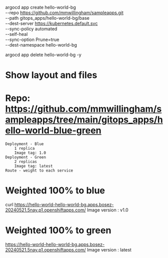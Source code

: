 
argocd app create hello-world-bg \
--repo https://github.com/mmwillingham/sampleapps.git \
--path gitops_apps/hello-world-bg/base \
--dest-server https://kubernetes.default.svc \
--sync-policy automated \
--self-heal \
--sync-option Prune=true \
--dest-namespace hello-world-bg

argocd app delete hello-world-bg -y

# Show layout and files
# Repo: https://github.com/mmwillingham/sampleapps/tree/main/gitops_apps/hello-world-blue-green
    Deployment - Blue
        1 replica
        Image tag: 1.0
    Deployment - Green
        2 replicas
        Image tag: latest
    Route - weight to each service

# Weighted 100% to blue
curl https://hello-world-hello-world-bg.apps.bosez-20240521.5nay.p1.openshiftapps.com/
Image version : v1.0

# Weighted 100% to green
https://hello-world-hello-world-bg.apps.bosez-20240521.5nay.p1.openshiftapps.com/
Image version : latest
